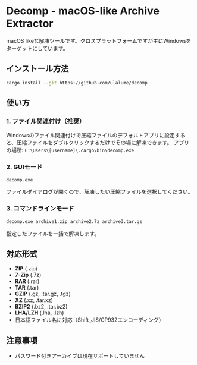 # Decomp - macOS-like Archive Extractor

macOS likeな解凍ツールです。クロスプラットフォームですが主にWindowsをターゲットにしています。

## インストール方法

```bash
cargo install --git https://github.com/ulalume/decomp
```

## 使い方

### 1. ファイル関連付け（推奨）
Windowsのファイル関連付けで圧縮ファイルのデフォルトアプリに設定すると、圧縮ファイルをダブルクリックするだけでその場に解凍できます。
アプリの場所: `C:\Users\[username]\.cargo\bin\decomp.exe`

### 2. GUIモード
```bash
decomp.exe
```
ファイルダイアログが開くので、解凍したい圧縮ファイルを選択してください。

### 3. コマンドラインモード
```bash
decomp.exe archive1.zip archive2.7z archive3.tar.gz
```
指定したファイルを一括で解凍します。

## 対応形式

- **ZIP** (.zip)
- **7-Zip** (.7z)
- **RAR** (.rar)
- **TAR** (.tar)
- **GZIP** (.gz, .tar.gz, .tgz)
- **XZ** (.xz, .tar.xz)
- **BZIP2** (.bz2, .tar.bz2)
- **LHA/LZH** (.lha, .lzh)
- 日本語ファイル名に対応（Shift_JIS/CP932エンコーディング）

## 注意事項

- パスワード付きアーカイブは現在サポートしていません
